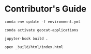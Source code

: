# Contributor's Guide

`conda env update -f environment.yml`

`conda activate geocat-applications`

`jupyter-book build .`

`open _build/html/index.html`